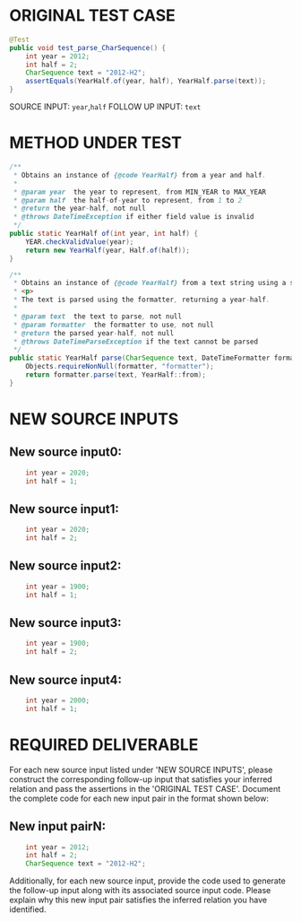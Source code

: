 # ORIGINAL TEST CASE
```java
@Test
public void test_parse_CharSequence() {
    int year = 2012;
    int half = 2;
    CharSequence text = "2012-H2";
    assertEquals(YearHalf.of(year, half), YearHalf.parse(text));
}

```
SOURCE INPUT: `year`,`half`
FOLLOW UP INPUT: `text`


# METHOD UNDER TEST
```java
/**
 * Obtains an instance of {@code YearHalf} from a year and half.
 *
 * @param year  the year to represent, from MIN_YEAR to MAX_YEAR
 * @param half  the half-of-year to represent, from 1 to 2
 * @return the year-half, not null
 * @throws DateTimeException if either field value is invalid
 */
public static YearHalf of(int year, int half) {
    YEAR.checkValidValue(year);
    return new YearHalf(year, Half.of(half));
}

/**
 * Obtains an instance of {@code YearHalf} from a text string using a specific formatter.
 * <p>
 * The text is parsed using the formatter, returning a year-half.
 *
 * @param text  the text to parse, not null
 * @param formatter  the formatter to use, not null
 * @return the parsed year-half, not null
 * @throws DateTimeParseException if the text cannot be parsed
 */
public static YearHalf parse(CharSequence text, DateTimeFormatter formatter) {
    Objects.requireNonNull(formatter, "formatter");
    return formatter.parse(text, YearHalf::from);
}

```


# NEW SOURCE INPUTS
## New source input0:
```java
    int year = 2020;
    int half = 1;
```

## New source input1:
```java
    int year = 2020;
    int half = 2;
```

## New source input2:
```java
    int year = 1900;
    int half = 1;
```

## New source input3:
```java
    int year = 1900;
    int half = 2;
```

## New source input4:
```java
    int year = 2000;
    int half = 1;
```



# REQUIRED DELIVERABLE
For each new source input listed under 'NEW SOURCE INPUTS', please construct the corresponding follow-up input that satisfies your inferred relation and pass the assertions in the 'ORIGINAL TEST CASE'. Document the complete code for each new input pair in the format shown below:
## New input pairN:
```java
    int year = 2012;
    int half = 2;
    CharSequence text = "2012-H2";
```

Additionally, for each new source input, provide the code used to generate the follow-up input along with its associated source input code. Please explain why this new input pair satisfies the inferred relation you have identified.